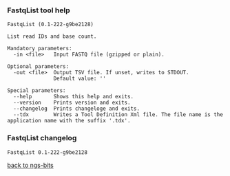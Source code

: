 ### FastqList tool help
	FastqList (0.1-222-g9be2128)
	
	List read IDs and base count.
	
	Mandatory parameters:
	  -in <file>   Input FASTQ file (gzipped or plain).
	
	Optional parameters:
	  -out <file>  Output TSV file. If unset, writes to STDOUT.
	               Default value: ''
	
	Special parameters:
	  --help       Shows this help and exits.
	  --version    Prints version and exits.
	  --changelog  Prints changeloge and exits.
	  --tdx        Writes a Tool Definition Xml file. The file name is the application name with the suffix '.tdx'.
	
### FastqList changelog
	FastqList 0.1-222-g9be2128
	
[back to ngs-bits](https://github.com/marc-sturm/ngs-bits)